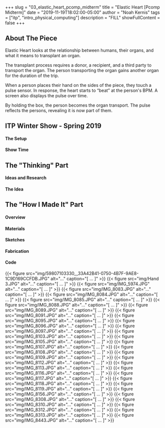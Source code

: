 +++
slug = "03_elastic_heart_pcomp_midterm"
title = "Elastic Heart [Pcomp Midterm]"
date = "2019-11-19T18:02:00-05:00"
author = "Noah Kernis"
tags = ["itp", "intro_physical_computing"]
description = "FILL"
showFullContent = false
+++

## About The Piece

Elastic Heart looks at the relationship between humans, their organs, and what it means to transplant an organ.

The transplant process requires a donor, a recipient, and a third party to transport the organ. The person transporting the organ gains another organ for the duration of the trip.

When a person places their hand on the sides of the piece, they touch a pulse sensor. In response, the heart starts to “beat” at the person's BPM. A screen also displays the pulse over time.

By holding the box, the person becomes the organ transport. The pulse reflects the persons, revealing it is now part of them.


## ITP Winter Show - Spring 2019

#### The Setup

<!-- Pictures of Setup -->

<!-- Video of Setup -->

#### Show Time

<!-- Pictures of People -->

<!-- Videos of People -->

<!-- Link to Live Stream Archive -->

## The "Thinking" Part

#### Ideas and Research

<!-- Where I started from - early ideas and research -->

#### The Idea

<!-- Idea 1 -->

<!-- Idea 1 Experiments -->

<!-- Idea 1 issue -->

## The "How I Made It" Part

#### Overview

<!-- Describe Outline -->

#### Materials

<!-- List Materials -->

#### Sketches

<!-- Sketches -->

#### Fabrication 

<!-- Fab Process -->

#### Code

<!-- Discuss coding (link to repo) -->

{{< figure src="img/59807103330__33A42B41-0750-4B7F-9AE8-1C9D169CCFDB.JPG" alt="..." caption="[ ... ]" >}}
{{< figure src="img/Hand 3.JPG" alt="..." caption="[ ... ]" >}}
{{< figure src="img/IMG_5974.JPG" alt="..." caption="[ ... ]" >}}
{{< figure src="img/IMG_8083.JPG" alt="..." caption="[ ... ]" >}}
{{< figure src="img/IMG_8084.JPG" alt="..." caption="[ ... ]" >}}
{{< figure src="img/IMG_8085.JPG" alt="..." caption="[ ... ]" >}}
{{< figure src="img/IMG_8088.JPG" alt="..." caption="[ ... ]" >}}
{{< figure src="img/IMG_8089.JPG" alt="..." caption="[ ... ]" >}}
{{< figure src="img/IMG_8091.JPG" alt="..." caption="[ ... ]" >}}
{{< figure src="img/IMG_8095.JPG" alt="..." caption="[ ... ]" >}}
{{< figure src="img/IMG_8096.JPG" alt="..." caption="[ ... ]" >}}
{{< figure src="img/IMG_8097.JPG" alt="..." caption="[ ... ]" >}}
{{< figure src="img/IMG_8103.JPG" alt="..." caption="[ ... ]" >}}
{{< figure src="img/IMG_8105.JPG" alt="..." caption="[ ... ]" >}}
{{< figure src="img/IMG_8107.JPG" alt="..." caption="[ ... ]" >}}
{{< figure src="img/IMG_8108.JPG" alt="..." caption="[ ... ]" >}}
{{< figure src="img/IMG_8109.JPG" alt="..." caption="[ ... ]" >}}
{{< figure src="img/IMG_8112.JPG" alt="..." caption="[ ... ]" >}}
{{< figure src="img/IMG_8113.JPG" alt="..." caption="[ ... ]" >}}
{{< figure src="img/IMG_8116.JPG" alt="..." caption="[ ... ]" >}}
{{< figure src="img/IMG_8117.JPG" alt="..." caption="[ ... ]" >}}
{{< figure src="img/IMG_8118.JPG" alt="..." caption="[ ... ]" >}}
{{< figure src="img/IMG_8119.JPG" alt="..." caption="[ ... ]" >}}
{{< figure src="img/IMG_8156.JPG" alt="..." caption="[ ... ]" >}}
{{< figure src="img/IMG_8308.JPG" alt="..." caption="[ ... ]" >}}
{{< figure src="img/IMG_8310.JPG" alt="..." caption="[ ... ]" >}}
{{< figure src="img/IMG_8312.JPG" alt="..." caption="[ ... ]" >}}
{{< figure src="img/IMG_8313.JPG" alt="..." caption="[ ... ]" >}}
{{< figure src="img/IMG_8443.JPG" alt="..." caption="[ ... ]" >}}
